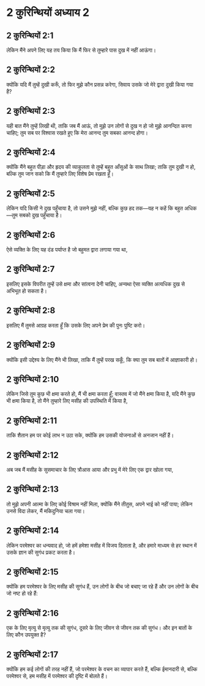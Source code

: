# 2 कुरिन्थियों अध्याय 2

## 2 कुरिन्थियों 2:1

लेकिन मैंने अपने लिए यह तय किया कि मैं फिर से तुम्हारे पास दुख में नहीं आऊंगा।

## 2 कुरिन्थियों 2:2

क्योंकि यदि मैं तुम्हें दुखी करूँ, तो फिर मुझे कौन प्रसन्न करेगा, सिवाय उसके जो मेरे द्वारा दुखी किया गया है?

## 2 कुरिन्थियों 2:3

यही बात मैंने तुम्हें लिखी थी, ताकि जब मैं आऊं, तो मुझे उन लोगों से दुख न हो जो मुझे आनन्दित करना चाहिए; तुम सब पर विश्वास रखते हुए कि मेरा आनन्द तुम सबका आनन्द होगा।

## 2 कुरिन्थियों 2:4

क्योंकि मैंने बहुत पीड़ा और हृदय की व्याकुलता से तुम्हें बहुत आँसुओं के साथ लिखा; ताकि तुम दुखी न हो, बल्कि तुम जान सको कि मैं तुम्हारे लिए विशेष प्रेम रखता हूँ।

## 2 कुरिन्थियों 2:5

लेकिन यदि किसी ने दुख पहुँचाया है, तो उसने मुझे नहीं, बल्कि कुछ हद तक—यह न कहें कि बहुत अधिक—तुम सबको दुख पहुँचाया है।

## 2 कुरिन्थियों 2:6

ऐसे व्यक्ति के लिए यह दंड पर्याप्त है जो बहुमत द्वारा लगाया गया था,

## 2 कुरिन्थियों 2:7

इसलिए इसके विपरीत तुम्हें उसे क्षमा और सांत्वना देनी चाहिए, अन्यथा ऐसा व्यक्ति अत्यधिक दुख से अभिभूत हो सकता है।

## 2 कुरिन्थियों 2:8

इसलिए मैं तुमसे आग्रह करता हूँ कि उसके लिए अपने प्रेम की पुनः पुष्टि करो।

## 2 कुरिन्थियों 2:9

क्योंकि इसी उद्देश्य के लिए मैंने भी लिखा, ताकि मैं तुम्हें परख सकूँ, कि क्या तुम सब बातों में आज्ञाकारी हो।

## 2 कुरिन्थियों 2:10

लेकिन जिसे तुम कुछ भी क्षमा करते हो, मैं भी क्षमा करता हूँ; वास्तव में जो मैंने क्षमा किया है, यदि मैंने कुछ भी क्षमा किया है, तो मैंने तुम्हारे लिए मसीह की उपस्थिति में किया है,

## 2 कुरिन्थियों 2:11

ताकि शैतान हम पर कोई लाभ न उठा सके, क्योंकि हम उसकी योजनाओं से अनजान नहीं हैं।

## 2 कुरिन्थियों 2:12

अब जब मैं मसीह के सुसमाचार के लिए त्रौआस आया और प्रभु में मेरे लिए एक द्वार खोला गया,

## 2 कुरिन्थियों 2:13

तो मुझे अपनी आत्मा के लिए कोई विश्राम नहीं मिला, क्योंकि मैंने तीतुस, अपने भाई को नहीं पाया; लेकिन उनसे विदा लेकर, मैं मकिदुनिया चला गया।

## 2 कुरिन्थियों 2:14

लेकिन परमेश्वर का धन्यवाद हो, जो हमें हमेशा मसीह में विजय दिलाता है, और हमारे माध्यम से हर स्थान में उसके ज्ञान की सुगंध प्रकट करता है।

## 2 कुरिन्थियों 2:15

क्योंकि हम परमेश्वर के लिए मसीह की सुगंध हैं, उन लोगों के बीच जो बचाए जा रहे हैं और उन लोगों के बीच जो नष्ट हो रहे हैं:

## 2 कुरिन्थियों 2:16

एक के लिए मृत्यु से मृत्यु तक की सुगंध, दूसरे के लिए जीवन से जीवन तक की सुगंध। और इन बातों के लिए कौन उपयुक्त है?

## 2 कुरिन्थियों 2:17

क्योंकि हम कई लोगों की तरह नहीं हैं, जो परमेश्वर के वचन का व्यापार करते हैं, बल्कि ईमानदारी से, बल्कि परमेश्वर से, हम मसीह में परमेश्वर की दृष्टि में बोलते हैं।
